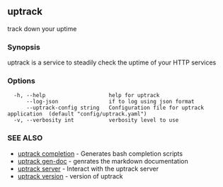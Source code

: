 ## uptrack

track down your uptime

### Synopsis

uptrack is a service to steadily check the uptime of your HTTP services

### Options

```
  -h, --help                    help for uptrack
      --log-json                if to log using json format
      --uptrack-config string   Configuration file for uptrack application  (default "config/uptrack.yaml")
  -v, --verbosity int           verbosity level to use
```

### SEE ALSO

* [uptrack completion](uptrack_completion.md)	 - Generates bash completion scripts
* [uptrack gen-doc](uptrack_gen-doc.md)	 - genrates the markdown documentation
* [uptrack server](uptrack_server.md)	 - Interact with the uptrack server
* [uptrack version](uptrack_version.md)	 - version of uptrack

